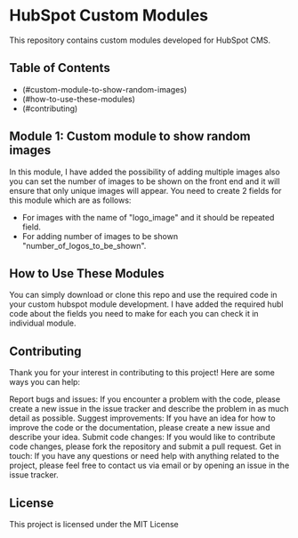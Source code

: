 # HubSpot Custom Modules

This repository contains custom modules developed for HubSpot CMS.

## Table of Contents

- (#custom-module-to-show-random-images)
- (#how-to-use-these-modules)
- (#contributing)

## Module 1: Custom module to show random images

In this module, I have added the possibility of adding multiple images also you can set the number of images to be shown on the front end and it will ensure that
only unique images will appear. You need to create 2 fields for this module which are as follows:

- For images with the name of "logo_image" and it should be repeated field.
- For adding number of images to be shown "number_of_logos_to_be_shown".

## How to Use These Modules

You can simply download or clone this repo and use the required code in your custom hubspot module development. I have added the required hubl code about the fields you need to make for each you can check it in individual module.

## Contributing

Thank you for your interest in contributing to this project! Here are some ways you can help:

Report bugs and issues: If you encounter a problem with the code, please create a new issue in the issue tracker and describe the problem in as much detail as possible.
Suggest improvements: If you have an idea for how to improve the code or the documentation, please create a new issue and describe your idea.
Submit code changes: If you would like to contribute code changes, please fork the repository and submit a pull request.
Get in touch: If you have any questions or need help with anything related to the project, please feel free to contact us via email or by opening an issue in the issue tracker.

## License

This project is licensed under the MIT License

